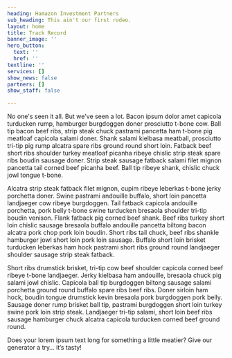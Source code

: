 ```yaml
---
heading: Hamazon Investment Partners
sub_heading: This ain't our first rodeo.
layout: home
title: Track Record
banner_image: ''
hero_button:
  text: ''
  href: ''
textline: ''
services: []
show_news: false
partners: []
show_staff: false

---
```

No one's seen it all. But we've seen a lot. Bacon ipsum dolor amet capicola turducken rump, hamburger burgdoggen doner prosciutto t-bone cow. Ball tip bacon beef ribs, strip steak chuck pastrami pancetta ham t-bone pig meatloaf capicola salami doner. Shank salami kielbasa meatball, prosciutto tri-tip pig rump alcatra spare ribs ground round short loin. Fatback beef short ribs shoulder turkey meatloaf picanha ribeye chislic strip steak spare ribs boudin sausage doner. Strip steak sausage fatback salami filet mignon pancetta tail corned beef picanha beef. Ball tip ribeye shank, chislic chuck jowl tongue t-bone.

Alcatra strip steak fatback filet mignon, cupim ribeye leberkas t-bone jerky porchetta doner. Swine pastrami andouille buffalo, short loin pancetta landjaeger cow ribeye burgdoggen. Tail fatback capicola andouille porchetta, pork belly t-bone swine turducken bresaola shoulder tri-tip boudin venison. Flank fatback pig corned beef shank. Beef ribs turkey short loin chislic sausage bresaola buffalo andouille pancetta biltong bacon alcatra pork chop pork loin boudin. Short ribs tail chuck, beef ribs shankle hamburger jowl short loin pork loin sausage. Buffalo short loin brisket turducken leberkas ham hock pastrami short ribs ground round landjaeger shoulder sausage strip steak fatback.

Short ribs drumstick brisket, tri-tip cow beef shoulder capicola corned beef ribeye t-bone landjaeger. Jerky kielbasa ham andouille, bresaola chuck pig salami jowl chislic. Capicola ball tip burgdoggen biltong sausage salami porchetta ground round buffalo spare ribs beef ribs. Doner sirloin ham hock, boudin tongue drumstick kevin bresaola pork burgdoggen pork belly. Sausage doner rump brisket ball tip, pastrami burgdoggen short loin turkey swine pork loin strip steak. Landjaeger tri-tip salami, short loin beef ribs sausage hamburger chuck alcatra capicola turducken corned beef ground round.

Does your lorem ipsum text long for something a little meatier? Give our generator a try… it’s tasty!